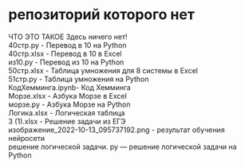 # репозиторий которого нет
ЧТО ЭТО ТАКОЕ
Здесь ничего нет!  
40стр.py - Перевод в 10 на Python    
40стр.xlsx - Перевод в 10 в Excel   
из10.py - Перевод из 10 на Python    
50стр.xlsx - Таблица умножения для 8 системы в Excel    
51стр.py - Таблица умножения на Python   
КодХемминга.ipynb- Код Хемминга   
Морзе.xlsx - Азбука Морзе в Excel    
морзе.py - Азбука Морзе на Python   
Логика.xlsx - Логическая таблица   
3 (1).xlsx - Решение задачи из ЕГЭ   
изображение_2022-10-13_095737192.png - результат обучения нейросети    
решение логической задачи. py — решение логической задачи на Python    
